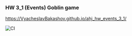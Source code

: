 ### HW 3_1 (Events) Goblin game

https://VyacheslavBakashov.github.io/ahj_hw_events_3_1/


![CI](https://github.com/VyacheslavBakashov/ahj_hw_events_3_1/actions/workflows/web.yml/badge.svg)